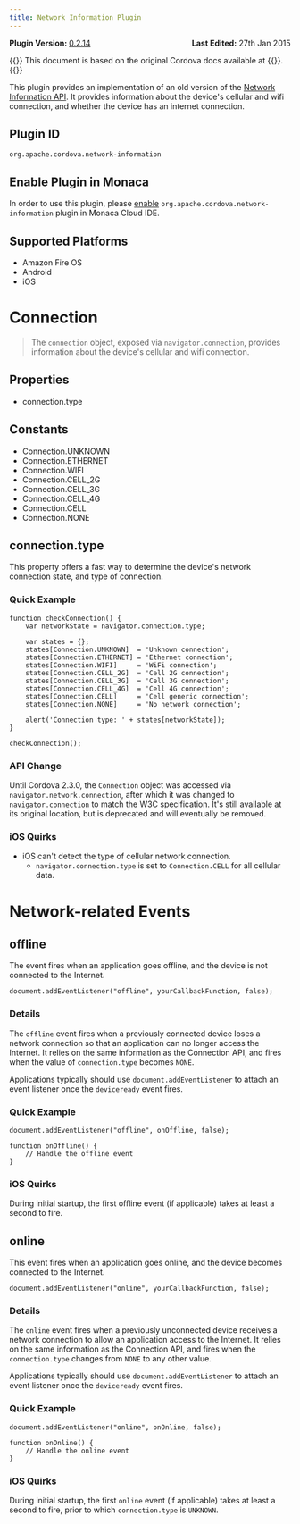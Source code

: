 ```yaml
---
title: Network Information Plugin
---
```


<div>
  <div  style="float: left;" align="left"><b>Plugin Version: </b><a href="https://github.com/apache/cordova-plugin-network-information/blob/master/RELEASENOTES.md#0214-dec-02-2014">0.2.14</a></div>   
  <div align="right" style="float: right;"><b>Last Edited:</b> 27th Jan 2015</div>
  <br/>
</div>

{{<note>}}
This document is based on the original Cordova docs available at {{<link title="Cordova Docs" href="https://github.com/apache/cordova-plugin-network-information">}}.
{{</note>}}

This plugin provides an implementation of an old version of the [Network
Information API](http://www.w3.org/TR/2011/WD-netinfo-api-20110607/). It
provides information about the device's cellular and wifi connection,
and whether the device has an internet connection.

Plugin ID
-------------

    org.apache.cordova.network-information

Enable Plugin in Monaca
-----------------------

In order to use this plugin, please [enable](/en/monaca_ide/manual/dependencies/cordova_plugin/#add-plugins)
`org.apache.cordova.network-information` plugin in Monaca Cloud IDE.

Supported Platforms
-------------------

-   Amazon Fire OS
-   Android
-   iOS

Connection
==========

> The `connection` object, exposed via `navigator.connection`, provides
> information about the device's cellular and wifi connection.

Properties
----------

-   connection.type

Constants
---------

-   Connection.UNKNOWN
-   Connection.ETHERNET
-   Connection.WIFI
-   Connection.CELL\_2G
-   Connection.CELL\_3G
-   Connection.CELL\_4G
-   Connection.CELL
-   Connection.NONE

connection.type
---------------

This property offers a fast way to determine the device's network
connection state, and type of connection.

### Quick Example

    function checkConnection() {
        var networkState = navigator.connection.type;

        var states = {};
        states[Connection.UNKNOWN]  = 'Unknown connection';
        states[Connection.ETHERNET] = 'Ethernet connection';
        states[Connection.WIFI]     = 'WiFi connection';
        states[Connection.CELL_2G]  = 'Cell 2G connection';
        states[Connection.CELL_3G]  = 'Cell 3G connection';
        states[Connection.CELL_4G]  = 'Cell 4G connection';
        states[Connection.CELL]     = 'Cell generic connection';
        states[Connection.NONE]     = 'No network connection';

        alert('Connection type: ' + states[networkState]);
    }

    checkConnection();

### API Change

Until Cordova 2.3.0, the `Connection` object was accessed via
`navigator.network.connection`, after which it was changed to
`navigator.connection` to match the W3C specification. It's still
available at its original location, but is deprecated and will
eventually be removed.

### iOS Quirks

-   iOS can't detect the type of cellular network connection.
    -   `navigator.connection.type` is set to `Connection.CELL` for all
        cellular data.

Network-related Events
======================

offline
-------

The event fires when an application goes offline, and the device is not
connected to the Internet.

    document.addEventListener("offline", yourCallbackFunction, false);

### Details

The `offline` event fires when a previously connected device loses a
network connection so that an application can no longer access the
Internet. It relies on the same information as the Connection API, and
fires when the value of `connection.type` becomes `NONE`.

Applications typically should use `document.addEventListener` to attach
an event listener once the `deviceready` event fires.

### Quick Example

    document.addEventListener("offline", onOffline, false);

    function onOffline() {
        // Handle the offline event
    }

### iOS Quirks

During initial startup, the first offline event (if applicable) takes at
least a second to fire.

online
------

This event fires when an application goes online, and the device becomes
connected to the Internet.

    document.addEventListener("online", yourCallbackFunction, false);

### Details

The `online` event fires when a previously unconnected device receives a
network connection to allow an application access to the Internet. It
relies on the same information as the Connection API, and fires when the
`connection.type` changes from `NONE` to any other value.

Applications typically should use `document.addEventListener` to attach
an event listener once the `deviceready` event fires.

### Quick Example

    document.addEventListener("online", onOnline, false);

    function onOnline() {
        // Handle the online event
    }

### iOS Quirks

During initial startup, the first `online` event (if applicable) takes
at least a second to fire, prior to which `connection.type` is
`UNKNOWN`.

